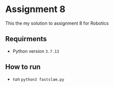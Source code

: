 # Assignment 8

This the my solution to assignment 8 for Robotics

## Requirments

- Python version  `3.7.13` 

## How to run
- run `python3 fastslam.py`